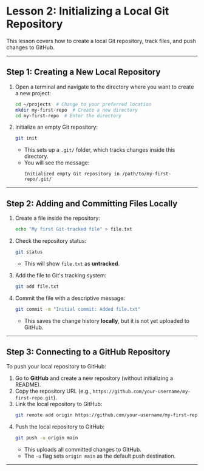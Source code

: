 
# Lesson 2: Initializing a Local Git Repository  

This lesson covers how to create a local Git repository, track files, and push changes to GitHub.

---

## Step 1: Creating a New Local Repository  

1. Open a terminal and navigate to the directory where you want to create a new project:  
   ```bash
   cd ~/projects  # Change to your preferred location
   mkdir my-first-repo  # Create a new directory
   cd my-first-repo  # Enter the directory
   ```
2. Initialize an empty Git repository:  
   ```bash
   git init
   ```
   - This sets up a `.git/` folder, which tracks changes inside this directory.  
   - You will see the message:  
     ```
     Initialized empty Git repository in /path/to/my-first-repo/.git/
     ```

---

## Step 2: Adding and Committing Files Locally  

1. Create a file inside the repository:  
   ```bash
   echo "My first Git-tracked file" > file.txt
   ```
2. Check the repository status:  
   ```bash
   git status
   ```
   - This will show `file.txt` as **untracked**.

3. Add the file to Git's tracking system:  
   ```bash
   git add file.txt
   ```
4. Commit the file with a descriptive message:  
   ```bash
   git commit -m "Initial commit: Added file.txt"
   ```
   - This saves the change history **locally**, but it is not yet uploaded to GitHub.

---

## Step 3: Connecting to a GitHub Repository  

To push your local repository to GitHub:  

1. Go to **GitHub** and create a new repository (without initializing a README).  
2. Copy the repository URL (e.g., `https://github.com/your-username/my-first-repo.git`).  
3. Link the local repository to GitHub:  
   ```bash
   git remote add origin https://github.com/your-username/my-first-repo.git
   ```
4. Push the local repository to GitHub:  
   ```bash
   git push -u origin main
   ```
   - This uploads all committed changes to GitHub.  
   - The `-u` flag sets `origin main` as the default push destination.
---
